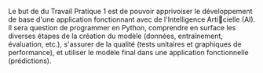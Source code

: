Le but de du Travail Pratique 1 est de pouvoir apprivoiser le développement de base d'une application
fonctionnant avec de l'Intelligence Articielle (AI). Il sera question de programmer en Python,
comprendre en surface les diverses étapes de la création du modèle (données, entraînement, évaluation,
etc.), s'assurer de la qualité (tests unitaires et graphiques de performance), et utiliser le
modèle final dans une application fonctionnelle (prédictions).
